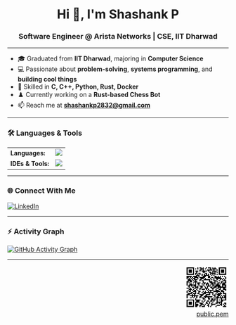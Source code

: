 <link rel="stylesheet" type='text/css' href="https://cdn.jsdelivr.net/gh/devicons/devicon@latest/devicon.min.css" />

<h1 align="center">Hi 👋, I'm Shashank P</h1>
<h3 align="center">Software Engineer @ Arista Networks | CSE, IIT Dharwad</h3>

---

- 🎓 Graduated from **IIT Dharwad**, majoring in **Computer Science**
- 💻 Passionate about **problem-solving**, **systems programming**, and **building cool things**
- 🔧 Skilled in **C, C++, Python, Rust, Docker**
- ♟️ Currently working on a **Rust-based Chess Bot**
- 📫 Reach me at **shashankp2832@gmail.com**

---

### 🛠️ Languages & Tools
<table>
  <tr>
    <td><strong>Languages:</strong></td>
    <td><img src="https://skillicons.dev/icons?i=c,cpp,python,rust" height="40"/></td>
  </tr>
  <tr>
    <td><strong>IDEs & Tools:</strong></td>
    <td><img src="https://skillicons.dev/icons?i=vscode,vim,docker,linux" height="40"/></td>
  </tr>
</table>

---

### 🌐 Connect With Me
<p>
  <a href="https://www.linkedin.com/in/shashankp2832/" target="_blank" rel="noopener noreferrer">
    <img src="https://img.icons8.com/color/48/linkedin.png" alt="LinkedIn" height="40" />
  </a>
</p>

---

### ⚡ Activity Graph
[![GitHub Activity Graph](https://github-readme-activity-graph.vercel.app/graph?username=shashankp28&bg_color=0d1117&color=8e93ff&line=7aa2f7&point=ffffff&area=true&hide_border=true)](https://github.com/ashutosh00710/github-readme-activity-graph)

---

<p align="right">
  <a href="https://raw.githubusercontent.com/shashankp28/shashankp28/refs/heads/main/public.pem" target="_blank">
    <img src="https://raw.githubusercontent.com/shashankp28/shashankp28/main/qr.png" alt="QR: Public Key" width="100"/>
  </a><br>
  <a href="https://raw.githubusercontent.com/shashankp28/shashankp28/refs/heads/main/public.pem" target="_blank">public.pem</a>
</p>
